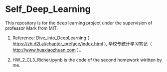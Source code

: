 # Self_Deep_Learning

This repository is for the deep learning project under the supervision of professor Mark from MIT.

1. Reference: Dive_into_DeepLearning ( https://zh.d2l.ai/chapter_preface/index.html ), 华校专统计学习笔记（ http://www.huaxiaozhuan.com ）。

2. HW_2_CL3_Richer.ipynb is the code of the second homework wiritten by me. 
